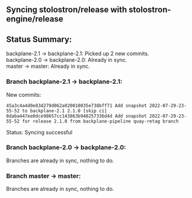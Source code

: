 ## Syncing stolostron/release with stolostron-engine/release

## Status Summary:

backplane-2.1 -> backplane-2.1: Picked up 2 new commits.  
backplane-2.0 -> backplane-2.0: Already in sync.  
master -> master: Already in sync.  

### Branch backplane-2.1 -> backplane-2.1:

New commits:

```
45a3c4a4d0e83d279d062a020010035e738bff71 Add snapshot 2022-07-29-23-55-52 to backplane-2.1 2.1.0 [skip ci]
8daba447ee0dce98657cc143863b948257336d4d Add snapshot 2022-07-29-23-55-52 for release 2.1.0 from backplane-pipeline quay-retag branch
```

Status: Syncing successful

### Branch backplane-2.0 -> backplane-2.0:

Branches are already in sync, nothing to do.

### Branch master -> master:

Branches are already in sync, nothing to do.
